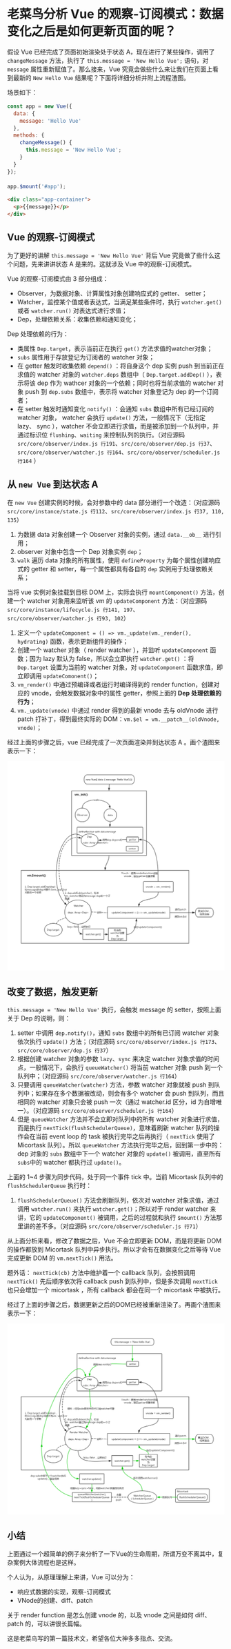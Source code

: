 # 老菜鸟分析 Vue 的观察-订阅模式：数据变化之后是如何更新页面的呢？

假设 Vue 已经完成了页面初始渲染处于状态 A，现在进行了某些操作，调用了 `changeMessage` 方法，执行了 `this.message = 'New Hello Vue';` 语句，对 `message` 属性重新赋值了。那么接来，Vue 究竟会做些什么来让我们在页面上看到最新的 `New Hello Vue` 结果呢？下面将详细分析并附上流程渣图。

场景如下：

```javascript
const app = new Vue({
  data: {
    message: 'Hello Vue'
  },
  methods: {
    changeMessage() {
      this.message = 'New Hello Vue';
    }
  }
});

app.$mount('#app');
```

```html
<div class="app-container">
  <p>{{message}}</p>
</div>
```

## Vue 的观察-订阅模式

为了更好的讲解 `this.message = 'New Hello Vue'` 背后 Vue 究竟做了些什么这个问题，先来讲讲状态 A 是来的。这就涉及 Vue 中的观察-订阅模式。

Vue 的观察-订阅模式由 3 部分组成：

- Observer，为数据对象、计算属性对象创建响应式的 getter、 setter；
- Watcher，监控某个值或者表达式，当满足某些条件时，执行 `watcher.get()` 或者 `watcher.run()` 对表达式进行求值；
- Dep，处理依赖关系：收集依赖和通知变化；

Dep 处理依赖的行为：

- 类属性 `Dep.target`，表示当前正在执行 `get()` 方法求值的watcher对象；
- `subs` 属性用于存放登记为订阅者的 watcher 对象；
- 在 getter 触发时收集依赖 `depend()` ：将自身这个 dep 实例 push 到当前正在求值的 watcher 对象的 `watcher.deps` 数组中（ `Dep.target.addDep()` ），表示将该 dep 作为 wathcer 对象的一个依赖；同时也将当前求值的 watcher 对象 push 到 `dep.subs` 数组中，表示将 watcher 对象登记为 dep 的一个订阅者；
- 在 setter 触发时通知变化 `notify()` ：会通知 `subs` 数组中所有已经订阅的 watcher 对象， watcher 会执行 `update()` 方法，一般情况下（无指定 lazy、 sync ），watcher 不会立即进行求值，而是被添加到一个队列中，并通过标识位 `flushing`、`waiting` 来控制队列的执行。（对应源码 `src/core/observer/index.js 行191`、`src/core/observer/dep.js 行37`、`src/core/observer/watcher.js 行164`、`src/core/observer/scheduler.js 行164` ）

## 从 `new Vue` 到达状态 A

在 `new Vue` 创建实例的时候，会对参数中的 data 部分进行一个改造：（对应源码 `src/core/instance/state.js 行112`、`src/core/observer/index.js 行37, 110, 135`）

1. 为数据 data 对象创建一个 Observer 对象的实例，通过 `data.__ob__` 进行引用；
2. observer 对象中包含一个 Dep 对象实例 `dep`；
3. `walk` 遍历 data 对象的所有属性，使用 `defineProperty` 为每个属性创建响应式的 getter 和 setter，每一个属性都具有各自的 `dep` 实例用于处理依赖关系；

当将 vue 实例对象挂载到目标 DOM 上，实际会执行 `mountComponent()` 方法，创建一个 watcher 对象用来监听该 vm 的 `updateComponent` 方法：（对应源码 `src/core/instance/lifecycle.js 行141, 197`、`src/core/observer/watcher.js 行93, 102`）

1. 定义一个 `updateComponent = () => vm._update(vm._render(), hydrating)` 函数，表示更新组件的操作；
2. 创建一个 watcher 对象（ render watcher ），并监听 `updateComponent` 函数；因为 lazy 默认为 false，所以会立即执行 `watcher.get()` ：将 `Dep.target` 设置为当前的 watcher 对象，对 `updateComponent` 函数求值，即立即调用 `updateComonent()`；
3. `vm_render()` 中通过预编译或者运行时编译得到的 render function，创建对应的 vnode，会触发数据对象中的属性 getter，参照上面的 **Dep 处理依赖的行为**；
4. `vm._update(vnode)` 中通过 render 得到的最新 vnode 去与 oldVnode 进行 patch 打补丁，得到最终实际的 DOM：`vm.$el = vm.__patch__(oldVnode, vnode)`；

经过上面的步骤之后，vue 已经完成了一次页面渲染并到达状态 A 。画个渣图来表示一下：

![image](./images/newVueToStateA.jpg)

## 改变了数据，触发更新

`this.message = 'New Hello Vue'` 执行，会触发 message 的 setter，按照上面关于 Dep 的说明，则：

1. setter 中调用 `dep.notify()`，通知 `subs` 数组中的所有已订阅 watcher 对象依次执行 `update()` 方法；（对应源码 `src/core/observer/index.js 行173`、`src/core/observer/dep.js 行37`）
2. 根据创建 watcher 对象的参数 `lazy`、`sync` 来决定 watcher 对象求值的时间点，一般情况下，会执行 `queueWatcher()` 将当前 watcher 对象 push 到一个队列中；（对应源码 `src/core/observer/watcher.js 行164`）
3. 只要调用 `queueWatcher(watcher)` 方法，参数 watcher 对象就被 push 到队列中；如果存在多个数据被改动，则会有多个 watcher 会 push 到队列，而且相同的 watcher 对象只会被 push 一次（通过 watcher.id 区分，id 为自增唯一）。（对应源码 `src/core/observer/scheduler.js 行164`）
4. 但是 `queueWatcher` 方法并不会立即对队列中的所有 watcher 对象进行求值，而是执行 `nextTick(flushSchedulerQueue)`，意味着刷新 watcher 队列的操作会在当前 event loop 的 task 被执行完毕之后再执行（ `nextTick` 使用了 Micortask 队列）。所以 `queueWatcher` 方法执行完毕之后，回到第一步中的： dep 对象的 `subs` 数组中下一个 watcher 对象的 `update()` 被调用，直至所有 `subs`中的 watcher 都执行过 `update()`。

上面的 1~4 步骤为同步代码，处于同一个事件 tick 中。当前 Micortask 队列中的 `flushSchedulerQueue` 执行时：

1. `flushSchedulerQueue()` 方法会刷新队列，依次对 watcher 对象求值，通过调用 `watcher.run()` 来执行 `watcher.get()`；所以对于 render watcher 来讲，它的 `updateComponent()` 被调用，之后的过程就和执行 `$mount()` 方法那里讲的差不多。（对应源码 `src/core/observer/scheduler.js 行71`）

从上面分析来看，修改了数据之后，Vue 不会立即更新 DOM，而是将更新 DOM 的操作都放到 Micortask 队列中异步执行。所以才会有在数据变化之后等待 Vue 完成更新 DOM 的 `vm.nextTick()` 用法。

题外话： `nextTick(cb)` 方法中维护着一个 callback 队列，会按照调用 `nextTick()` 先后顺序依次将 callback push 到队列中，但是多次调用 `nextTick` 也只会增加一个 micortask ，所有 callback 都会在同一个 micortask 中被执行。

经过了上面的步骤之后，数据更新之后的DOM已经被重新渲染了。再画个渣图来表示一下：

![image](./images/stateAToStateNew.jpg)

## 小结

上面通过一个超简单的例子来分析了一下Vue的生命周期，所谓万变不离其中，复杂案例大体流程也是这样。  

个人认为，从原理理解上来讲，Vue 可以分为：

- 响应式数据的实现，观察-订阅模式
- VNode的创建、diff、patch

关于 render function 是怎么创建 vnode 的，以及 vnode 之间是如何 diff、patch 的，可以讲很长篇幅。  

这是老菜鸟写的第一篇技术文，希望各位大神多多指点、交流。